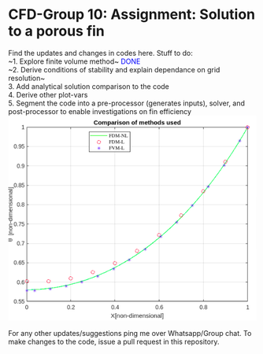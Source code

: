 # CFD-Group 10: Assignment: Solution to a porous fin 
Find the updates and changes in codes here. Stuff to do: \
~1. Explore finite volume method~ <span style="color:blue">DONE</span> \
~2. Derive conditions of stability and explain dependance on grid resolution~ \
3. Add analytical solution comparison to the code\
4. Derive other plot-vars\
5. Segment the code into a pre-processor (generates inputs), solver, and post-processor to enable investigations on fin efficiency
![plot!](https://github.com/RSuryaNarayan/CFD_MEPE11/blob/main/Group%20Assignment/Results/plot_compare.png)
<p>For any other updates/suggestions ping me over Whatsapp/Group chat. To make changes to the code, issue a pull request in this repository. </p>
